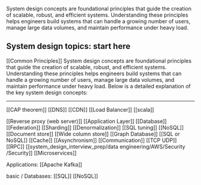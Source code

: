 System design concepts are foundational principles that guide the creation of scalable, robust, and efficient systems. Understanding these principles helps engineers build systems that can handle a growing number of users, manage large data volumes, and maintain performance under heavy load.
## System design topics: start here
[[Common Principles]]
System design concepts are foundational principles that guide the creation of scalable, robust, and efficient systems. Understanding these principles helps engineers build systems that can handle a growing number of users, manage large data volumes, and maintain performance under heavy load. Below is a detailed explanation of the key system design concepts:

---
[[CAP theorem]]
[[DNS]]
[[CDN]]
[[Load Balancer]]
[[scala]]

[[Reverse proxy (web server)]]
[[Application Layer]]
[[Database]]
[[Federation]]
[[Sharding]]
[[Denormalization]]
[[SQL tuning]]
[[NoSQL]]
[[Document store]]
[[Wide column store]]
[[Graph Database]]
[[SQL or NoSQL]]
[[Cache]]
[[Asynchronism]]
[[Communication]]
[[TCP UDP]]
[[RPC]]
[[system_design_interview_prep/data engineering/AWS/Security /Security]]
[[Microservices]]

Applications:
[[Apache Kafka]]

basic / Databases:
[[SQL]]
[[NoSQL]]

